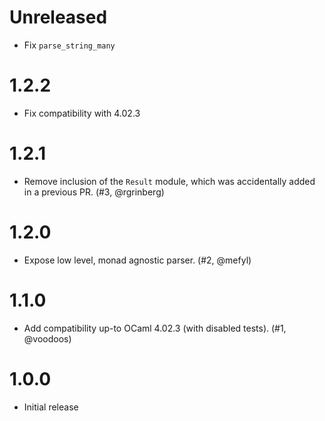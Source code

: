 # Unreleased

- Fix `parse_string_many`

# 1.2.2

- Fix compatibility with 4.02.3

# 1.2.1

- Remove inclusion of the `Result` module, which was accidentally
  added in a previous PR. (#3, @rgrinberg)

# 1.2.0

- Expose low level, monad agnostic parser. (#2, @mefyl)

# 1.1.0

- Add compatibility up-to OCaml 4.02.3 (with disabled tests). (#1, @voodoos)

# 1.0.0

- Initial release

